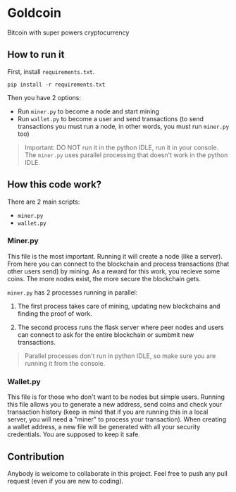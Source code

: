 # Goldcoin
Bitcoin with super powers cryptocurrency




## How to run it

First, install ```requirements.txt```.

```
pip install -r requirements.txt
```

Then you have 2 options:

- Run ```miner.py``` to become a node and start mining
- Run ```wallet.py``` to become a user and send transactions (to send transactions you must run a node, in other words, you must run ```miner.py``` too)

> Important: DO NOT run it in the python IDLE, run it in your console. The ```miner.py``` uses parallel processing that doesn't work in the python IDLE.

## How this code work?

There are 2 main scripts:

- ```miner.py```
- ```wallet.py```

### Miner.py

This file is the most important. Running it will create a node (like a server). From here you can connect to the blockchain and process transactions (that other users send) by mining. As a reward for this work, you recieve some coins. The more nodes exist, the more secure the blockchain gets.

```miner.py``` has 2 processes running in parallel:

1. The first process takes care of mining, updating new blockchains and finding the proof of work.

2. The second process runs the flask server where peer nodes and users can connect to ask for the entire blockchain or sumbmit new transactions.

> Parallel processes don't run in python IDLE, so make sure you are running it from the console.



### Wallet.py

This file is for those who don't want to be nodes but simple users. Running this file allows you to generate a new address, send coins and check your transaction history (keep in mind that if you are running this in a local server, you will need a "miner" to process your transaction).
When creating a wallet address, a new file will be generated with all your security credentials. You are supposed to keep it safe.




## Contribution

Anybody is welcome to collaborate in this project. Feel free to push any pull request (even if you are new to coding). 



